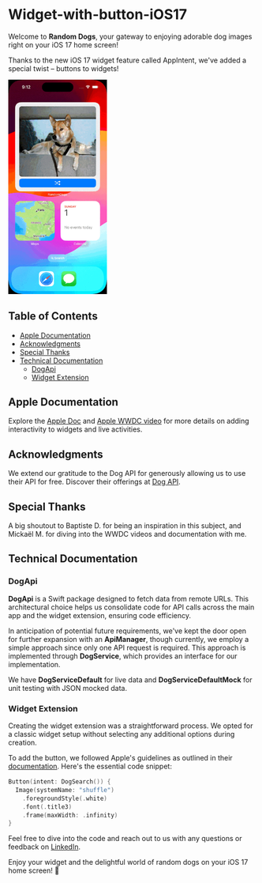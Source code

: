 # Widget-with-button-iOS17

Welcome to **Random Dogs**, your gateway to enjoying adorable dog images right on your iOS 17 home screen!

Thanks to the new iOS 17 widget feature called AppIntent, we've added a special twist – buttons to widgets!

<img src="https://github.com/Harry-KNIGHT/ImageGifVideoForReadme/blob/main/gifs/RandomDog.gif" width="200">

## Table of Contents
- [Apple Documentation](#apple-documentation)
- [Acknowledgments](#acknowledgments)
- [Special Thanks](#special-thanks)
- [Technical Documentation](#technical-documentation)
    - [DogApi](#dogapi)
    - [Widget Extension](#widget-extension)

## Apple Documentation
Explore the [Apple Doc](https://developer.apple.com/documentation/widgetkit/adding-interactivity-to-widgets-and-live-activities) and [Apple WWDC video](https://developer.apple.com/wwdc22/10032) for more details on adding interactivity to widgets and live activities.


## Acknowledgments
We extend our gratitude to the Dog API for generously allowing us to use their API for free. Discover their offerings at [Dog API](https://dog.ceo/dog-api/).

## Special Thanks
A big shoutout to Baptiste D. for being an inspiration in this subject, and Mickaël M. for diving into the WWDC videos and documentation with me.

## Technical Documentation

### DogApi
**DogApi** is a Swift package designed to fetch data from remote URLs. This architectural choice helps us consolidate code for API calls across the main app and the widget extension, ensuring code efficiency.


In anticipation of potential future requirements, we've kept the door open for further expansion with an **ApiManager**, though currently, we employ a simple approach since only one API request is required. This approach is implemented through **DogService**, which provides an interface for our implementation.

We have **DogServiceDefault** for live data and **DogServiceDefaultMock** for unit testing with JSON mocked data.

### Widget Extension
Creating the widget extension was a straightforward process. We opted for a classic widget setup without selecting any additional options during creation.

To add the button, we followed Apple's guidelines as outlined in their [documentation](https://developer.apple.com/documentation/widgetkit/adding-interactivity-to-widgets-and-live-activities). Here's the essential code snippet:

```swift
Button(intent: DogSearch()) {
  Image(systemName: "shuffle")
    .foregroundStyle(.white)
    .font(.title3)
    .frame(maxWidth: .infinity)
}
```

Feel free to dive into the code and reach out to us with any questions or feedback on [LinkedIn](https://www.linkedin.com/in/elliot-knight-134679182/).

Enjoy your widget and the delightful world of random dogs on your iOS 17 home screen! 🐾



